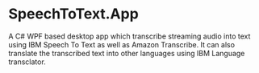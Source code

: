 # SpeechToText.App
 A C# WPF based desktop app which transcribe streaming audio into text using IBM Speech To Text as well as Amazon Transcribe. It can also translate the transcribed text into other languages using IBM Language transclator.
